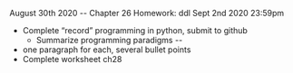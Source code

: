 August 30th 2020  -- Chapter 26
Homework: ddl Sept 2nd 2020 23:59pm
* Complete “record” programming in python, submit to github
  * Summarize programming paradigms -- 
* one paragraph for each, several bullet points
* Complete worksheet ch28 

